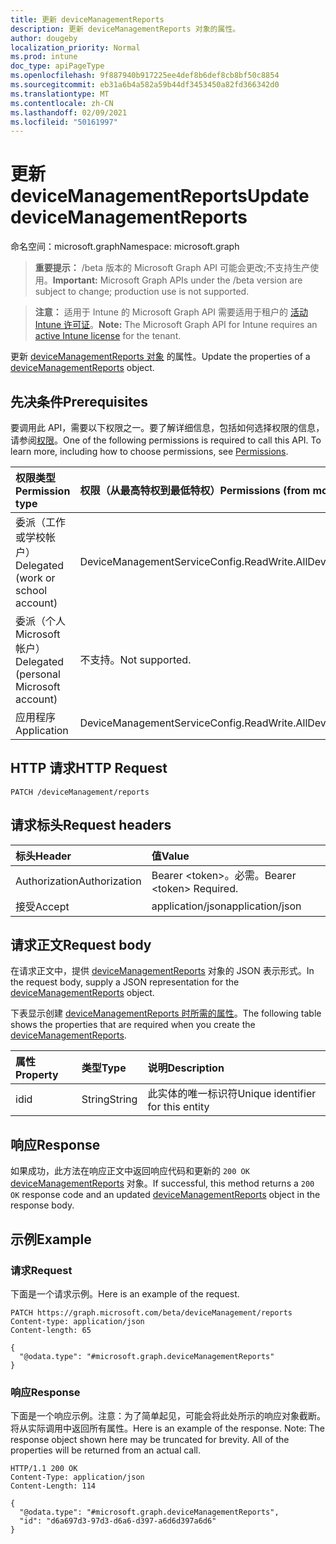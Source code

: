 ```yaml
---
title: 更新 deviceManagementReports
description: 更新 deviceManagementReports 对象的属性。
author: dougeby
localization_priority: Normal
ms.prod: intune
doc_type: apiPageType
ms.openlocfilehash: 9f887940b917225ee4def8b6def8cb8bf50c8854
ms.sourcegitcommit: eb31a6b4a582a59b44df3453450a82fd366342d0
ms.translationtype: MT
ms.contentlocale: zh-CN
ms.lasthandoff: 02/09/2021
ms.locfileid: "50161997"
---
```

# <a name="update-devicemanagementreports"></a><span data-ttu-id="41ea9-103">更新 deviceManagementReports</span><span class="sxs-lookup"><span data-stu-id="41ea9-103">Update deviceManagementReports</span></span>

<span data-ttu-id="41ea9-104">命名空间：microsoft.graph</span><span class="sxs-lookup"><span data-stu-id="41ea9-104">Namespace: microsoft.graph</span></span>

> <span data-ttu-id="41ea9-105">**重要提示：** /beta 版本的 Microsoft Graph API 可能会更改;不支持生产使用。</span><span class="sxs-lookup"><span data-stu-id="41ea9-105">**Important:** Microsoft Graph APIs under the /beta version are subject to change; production use is not supported.</span></span>

> <span data-ttu-id="41ea9-106">**注意：** 适用于 Intune 的 Microsoft Graph API 需要适用于租户的 [活动 Intune 许可证](https://go.microsoft.com/fwlink/?linkid=839381)。</span><span class="sxs-lookup"><span data-stu-id="41ea9-106">**Note:** The Microsoft Graph API for Intune requires an [active Intune license](https://go.microsoft.com/fwlink/?linkid=839381) for the tenant.</span></span>

<span data-ttu-id="41ea9-107">更新 [deviceManagementReports 对象](../resources/intune-rapolicy-devicemanagementreports.md) 的属性。</span><span class="sxs-lookup"><span data-stu-id="41ea9-107">Update the properties of a [deviceManagementReports](../resources/intune-rapolicy-devicemanagementreports.md) object.</span></span>

## <a name="prerequisites"></a><span data-ttu-id="41ea9-108">先决条件</span><span class="sxs-lookup"><span data-stu-id="41ea9-108">Prerequisites</span></span>
<span data-ttu-id="41ea9-p101">要调用此 API，需要以下权限之一。要了解详细信息，包括如何选择权限的信息，请参阅[权限](/graph/permissions-reference)。</span><span class="sxs-lookup"><span data-stu-id="41ea9-p101">One of the following permissions is required to call this API. To learn more, including how to choose permissions, see [Permissions](/graph/permissions-reference).</span></span>

|<span data-ttu-id="41ea9-111">权限类型</span><span class="sxs-lookup"><span data-stu-id="41ea9-111">Permission type</span></span>|<span data-ttu-id="41ea9-112">权限（从最高特权到最低特权）</span><span class="sxs-lookup"><span data-stu-id="41ea9-112">Permissions (from most to least privileged)</span></span>|
|:---|:---|
|<span data-ttu-id="41ea9-113">委派（工作或学校帐户）</span><span class="sxs-lookup"><span data-stu-id="41ea9-113">Delegated (work or school account)</span></span>|<span data-ttu-id="41ea9-114">DeviceManagementServiceConfig.ReadWrite.All</span><span class="sxs-lookup"><span data-stu-id="41ea9-114">DeviceManagementServiceConfig.ReadWrite.All</span></span>|
|<span data-ttu-id="41ea9-115">委派（个人 Microsoft 帐户）</span><span class="sxs-lookup"><span data-stu-id="41ea9-115">Delegated (personal Microsoft account)</span></span>|<span data-ttu-id="41ea9-116">不支持。</span><span class="sxs-lookup"><span data-stu-id="41ea9-116">Not supported.</span></span>|
|<span data-ttu-id="41ea9-117">应用程序</span><span class="sxs-lookup"><span data-stu-id="41ea9-117">Application</span></span>|<span data-ttu-id="41ea9-118">DeviceManagementServiceConfig.ReadWrite.All</span><span class="sxs-lookup"><span data-stu-id="41ea9-118">DeviceManagementServiceConfig.ReadWrite.All</span></span>|

## <a name="http-request"></a><span data-ttu-id="41ea9-119">HTTP 请求</span><span class="sxs-lookup"><span data-stu-id="41ea9-119">HTTP Request</span></span>
<!-- {
  "blockType": "ignored"
}
-->
``` http
PATCH /deviceManagement/reports
```

## <a name="request-headers"></a><span data-ttu-id="41ea9-120">请求标头</span><span class="sxs-lookup"><span data-stu-id="41ea9-120">Request headers</span></span>
|<span data-ttu-id="41ea9-121">标头</span><span class="sxs-lookup"><span data-stu-id="41ea9-121">Header</span></span>|<span data-ttu-id="41ea9-122">值</span><span class="sxs-lookup"><span data-stu-id="41ea9-122">Value</span></span>|
|:---|:---|
|<span data-ttu-id="41ea9-123">Authorization</span><span class="sxs-lookup"><span data-stu-id="41ea9-123">Authorization</span></span>|<span data-ttu-id="41ea9-124">Bearer &lt;token&gt;。必需。</span><span class="sxs-lookup"><span data-stu-id="41ea9-124">Bearer &lt;token&gt; Required.</span></span>|
|<span data-ttu-id="41ea9-125">接受</span><span class="sxs-lookup"><span data-stu-id="41ea9-125">Accept</span></span>|<span data-ttu-id="41ea9-126">application/json</span><span class="sxs-lookup"><span data-stu-id="41ea9-126">application/json</span></span>|

## <a name="request-body"></a><span data-ttu-id="41ea9-127">请求正文</span><span class="sxs-lookup"><span data-stu-id="41ea9-127">Request body</span></span>
<span data-ttu-id="41ea9-128">在请求正文中，提供 [deviceManagementReports](../resources/intune-rapolicy-devicemanagementreports.md) 对象的 JSON 表示形式。</span><span class="sxs-lookup"><span data-stu-id="41ea9-128">In the request body, supply a JSON representation for the [deviceManagementReports](../resources/intune-rapolicy-devicemanagementreports.md) object.</span></span>

<span data-ttu-id="41ea9-129">下表显示创建 [deviceManagementReports 时所需的属性](../resources/intune-rapolicy-devicemanagementreports.md)。</span><span class="sxs-lookup"><span data-stu-id="41ea9-129">The following table shows the properties that are required when you create the [deviceManagementReports](../resources/intune-rapolicy-devicemanagementreports.md).</span></span>

|<span data-ttu-id="41ea9-130">属性</span><span class="sxs-lookup"><span data-stu-id="41ea9-130">Property</span></span>|<span data-ttu-id="41ea9-131">类型</span><span class="sxs-lookup"><span data-stu-id="41ea9-131">Type</span></span>|<span data-ttu-id="41ea9-132">说明</span><span class="sxs-lookup"><span data-stu-id="41ea9-132">Description</span></span>|
|:---|:---|:---|
|<span data-ttu-id="41ea9-133">id</span><span class="sxs-lookup"><span data-stu-id="41ea9-133">id</span></span>|<span data-ttu-id="41ea9-134">String</span><span class="sxs-lookup"><span data-stu-id="41ea9-134">String</span></span>|<span data-ttu-id="41ea9-135">此实体的唯一标识符</span><span class="sxs-lookup"><span data-stu-id="41ea9-135">Unique identifier for this entity</span></span>|



## <a name="response"></a><span data-ttu-id="41ea9-136">响应</span><span class="sxs-lookup"><span data-stu-id="41ea9-136">Response</span></span>
<span data-ttu-id="41ea9-137">如果成功，此方法在响应正文中返回响应代码和更新的 `200 OK` [deviceManagementReports](../resources/intune-rapolicy-devicemanagementreports.md) 对象。</span><span class="sxs-lookup"><span data-stu-id="41ea9-137">If successful, this method returns a `200 OK` response code and an updated [deviceManagementReports](../resources/intune-rapolicy-devicemanagementreports.md) object in the response body.</span></span>

## <a name="example"></a><span data-ttu-id="41ea9-138">示例</span><span class="sxs-lookup"><span data-stu-id="41ea9-138">Example</span></span>

### <a name="request"></a><span data-ttu-id="41ea9-139">请求</span><span class="sxs-lookup"><span data-stu-id="41ea9-139">Request</span></span>
<span data-ttu-id="41ea9-140">下面是一个请求示例。</span><span class="sxs-lookup"><span data-stu-id="41ea9-140">Here is an example of the request.</span></span>
``` http
PATCH https://graph.microsoft.com/beta/deviceManagement/reports
Content-type: application/json
Content-length: 65

{
  "@odata.type": "#microsoft.graph.deviceManagementReports"
}
```

### <a name="response"></a><span data-ttu-id="41ea9-141">响应</span><span class="sxs-lookup"><span data-stu-id="41ea9-141">Response</span></span>
<span data-ttu-id="41ea9-p102">下面是一个响应示例。注意：为了简单起见，可能会将此处所示的响应对象截断。将从实际调用中返回所有属性。</span><span class="sxs-lookup"><span data-stu-id="41ea9-p102">Here is an example of the response. Note: The response object shown here may be truncated for brevity. All of the properties will be returned from an actual call.</span></span>
``` http
HTTP/1.1 200 OK
Content-Type: application/json
Content-Length: 114

{
  "@odata.type": "#microsoft.graph.deviceManagementReports",
  "id": "d6a697d3-97d3-d6a6-d397-a6d6d397a6d6"
}
```




